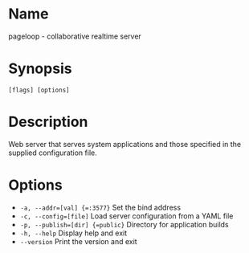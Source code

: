 # Name

pageloop - collaborative realtime server

# Synopsis

```
[flags] [options]
```

# Description

Web server that serves system applications and
those specified in the supplied configuration file.

# Options

+ `-a, --addr=[val] {=:3577}` Set the bind address
+ `-c, --config=[file]` Load server configuration from a YAML file
+ `-p, --publish=[dir] {=public}` Directory for application builds
+ `-h, --help` Display help and exit
+ `--version` Print the version and exit
